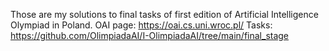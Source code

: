 Those are my solutions to final tasks of first edition of Artificial Intelligence Olympiad in Poland.
OAI page: https://oai.cs.uni.wroc.pl/
Tasks: https://github.com/OlimpiadaAI/I-OlimpiadaAI/tree/main/final_stage
